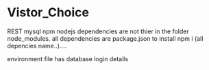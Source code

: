 # Vistor_Choice
REST mysql npm nodejs
dependencies are not thier in the folder node_modules.
all  dependencies are package.json to install npm i (all depencies name..)....

environment file has database login details
